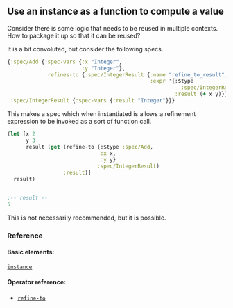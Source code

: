 <!---
  This markdown file was generated. Do not edit.
  -->

## Use an instance as a function to compute a value

Consider there is some logic that needs to be reused in multiple contexts. How to package it up so that it can be reused?

It is a bit convoluted, but consider the following specs.

```clojure
{:spec/Add {:spec-vars {:x "Integer",
                        :y "Integer"},
            :refines-to {:spec/IntegerResult {:name "refine_to_result",
                                              :expr '{:$type
                                                        :spec/IntegerResult,
                                                      :result (+ x y)}}}},
 :spec/IntegerResult {:spec-vars {:result "Integer"}}}
```

This makes a spec which when instantiated is allows a refinement expression to be invoked as a sort of function call.

```clojure
(let [x 2
      y 3
      result (get (refine-to {:$type :spec/Add,
                              :x x,
                              :y y}
                             :spec/IntegerResult)
                  :result)]
  result)


;-- result --
5
```

This is not necessarily recommended, but it is possible.

### Reference

#### Basic elements:

[`instance`](../halite_basic-syntax-reference.md#instance)

#### Operator reference:

* [`refine-to`](halite_full-reference.md#refine-to)


